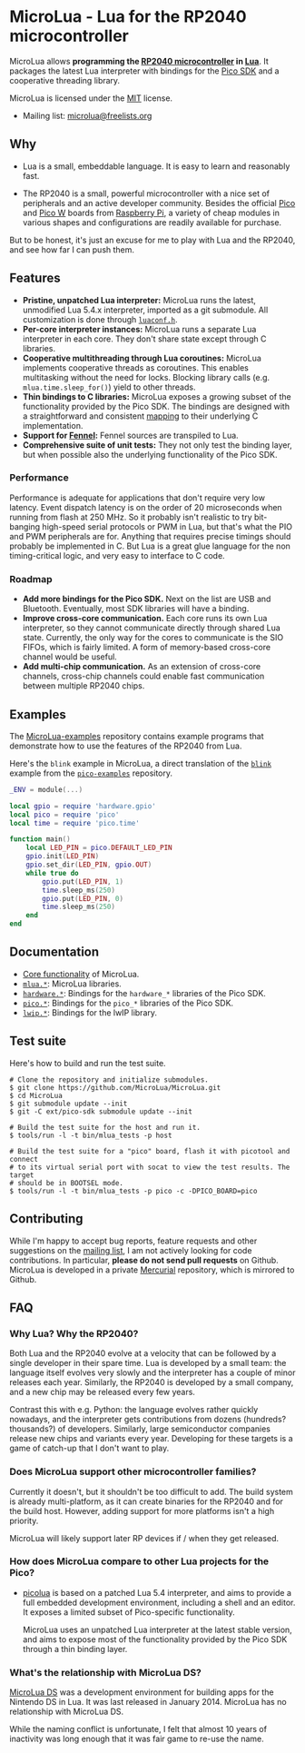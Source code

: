 <!-- Copyright 2023 Remy Blank <remy@c-space.org> -->
<!-- SPDX-License-Identifier: MIT -->

# MicroLua - Lua for the RP2040 microcontroller

MicroLua allows **programming the
[RP2040 microcontroller](https://www.raspberrypi.com/documentation/microcontrollers/rp2040.html)
in [Lua](https://www.lua.org/)**. It packages the latest Lua interpreter with
bindings for the [Pico SDK](https://github.com/raspberrypi/pico-sdk) and a
cooperative threading library.

MicroLua is licensed under the [MIT](LICENSE.txt) license.

- Mailing list:
  [microlua@freelists.org](https://www.freelists.org/list/microlua)

## Why

- Lua is a small, embeddable language. It is easy to learn and reasonably fast.

- The RP2040 is a small, powerful microcontroller with a nice set of
  peripherals and an active developer community. Besides the official
  [Pico](https://www.raspberrypi.com/documentation/microcontrollers/raspberry-pi-pico.html#technical-specification)
  and
  [Pico W](https://www.raspberrypi.com/documentation/microcontrollers/raspberry-pi-pico.html#raspberry-pi-pico-w-and-pico-wh)
  boards from
  [Raspberry Pi](https://www.raspberrypi.com/), a variety of cheap modules in
  various shapes and configurations are readily available for purchase.

But to be honest, it's just an excuse for me to play with Lua and the RP2040,
and see how far I can push them.

## Features

- **Pristine, unpatched Lua interpreter:** MicroLua runs the latest,
  unmodified Lua 5.4.x interpreter, imported as a git submodule. All
  customization is done through [`luaconf.h`](core/luaconf.in.h).
- **Per-core interpreter instances:** MicroLua runs a separate Lua interpreter
  in each core. They don't share state except through C libraries.
- **Cooperative multithreading through Lua coroutines:** MicroLua implements
  cooperative threads as coroutines. This enables multitasking without the need
  for locks. Blocking library calls (e.g. `mlua.time.sleep_for()`) yield to
  other threads.
- **Thin bindings to C libraries:** MicroLua exposes a growing subset of the
  functionality provided by the Pico SDK. The bindings are designed with a
  straightforward and consistent [mapping](docs/core.md#binding-conventions) to
  their underlying C implementation.
- **Support for [Fennel](https://fennel-lang.org/):** Fennel sources are
  transpiled to Lua.
- **Comprehensive suite of unit tests:** They not only test the binding layer,
  but when possible also the underlying functionality of the Pico SDK.

### Performance

Performance is adequate for applications that don't require very low latency.
Event dispatch latency is on the order of 20 microseconds when running from
flash at 250 MHz. So it probably isn't realistic to try bit-banging high-speed
serial protocols or PWM in Lua, but that's what the PIO and PWM peripherals are
for. Anything that requires precise timings should probably be implemented in C.
But Lua is a great glue language for the non timing-critical logic, and very
easy to interface to C code.

### Roadmap

- **Add more bindings for the Pico SDK.** Next on the list are USB and
  Bluetooth. Eventually, most SDK libraries will have a binding.
- **Improve cross-core communication.** Each core runs its own Lua interpreter,
  so they cannot communicate directly through shared Lua state. Currently, the
  only way for the cores to communicate is the SIO FIFOs, which is fairly
  limited. A form of memory-based cross-core channel would be useful.
- **Add multi-chip communication.** As an extension of cross-core channels,
  cross-chip channels could enable fast communication between multiple RP2040
  chips.

## Examples

The [MicroLua-examples](https://github.com/MicroLua/MicroLua-examples)
repository contains example programs that demonstrate how to use the features of
the RP2040 from Lua.

Here's the `blink` example in MicroLua, a direct translation of the
[`blink`](https://github.com/raspberrypi/pico-examples/tree/master/blink)
example from the [`pico-examples`](https://github.com/raspberrypi/pico-examples)
repository.

```lua
_ENV = module(...)

local gpio = require 'hardware.gpio'
local pico = require 'pico'
local time = require 'pico.time'

function main()
    local LED_PIN = pico.DEFAULT_LED_PIN
    gpio.init(LED_PIN)
    gpio.set_dir(LED_PIN, gpio.OUT)
    while true do
        gpio.put(LED_PIN, 1)
        time.sleep_ms(250)
        gpio.put(LED_PIN, 0)
        time.sleep_ms(250)
    end
end
```

## Documentation

- [Core functionality](docs/core.md) of MicroLua.
- [`mlua.*`](docs/mlua.md): MicroLua libraries.
- [`hardware.*`](docs/hardware.md): Bindings for the `hardware_*` libraries of
  the Pico SDK.
- [`pico.*`](docs/pico.md): Bindings for the `pico_*` libraries of the Pico SDK.
- [`lwip.*`](docs/lwip.md): Bindings for the lwIP library.

## Test suite

Here's how to build and run the test suite.

```shell
# Clone the repository and initialize submodules.
$ git clone https://github.com/MicroLua/MicroLua.git
$ cd MicroLua
$ git submodule update --init
$ git -C ext/pico-sdk submodule update --init

# Build the test suite for the host and run it.
$ tools/run -l -t bin/mlua_tests -p host

# Build the test suite for a "pico" board, flash it with picotool and connect
# to its virtual serial port with socat to view the test results. The target
# should be in BOOTSEL mode.
$ tools/run -l -t bin/mlua_tests -p pico -c -DPICO_BOARD=pico
```

## Contributing

While I'm happy to accept bug reports, feature requests and other suggestions on
the [mailing list](https://www.freelists.org/list/microlua), I am not actively
looking for code contributions. In particular, **please do not send pull
requests** on Github. MicroLua is developed in a private
[Mercurial](https://www.mercurial-scm.org/) repository, which is mirrored to
Github.

## FAQ

### Why Lua? Why the RP2040?

Both Lua and the RP2040 evolve at a velocity that can be followed by a single
developer in their spare time. Lua is developed by a small team: the language
itself evolves very slowly and the interpreter has a couple of minor releases
each year. Similarly, the RP2040 is developed by a small company, and a new chip
may be released every few years.

Contrast this with e.g. Python: the language evolves rather quickly nowadays,
and the interpreter gets contributions from dozens (hundreds? thousands?) of
developers. Similarly, large semiconductor companies release new chips and
variants every year. Developing for these targets is a game of catch-up that I
don't want to play.

### Does MicroLua support other microcontroller families?

Currently it doesn't, but it shouldn't be too difficult to add. The build system
is already multi-platform, as it can create binaries for the RP2040 and for the
build host. However, adding support for more platforms isn't a high priority.

MicroLua will likely support later RP devices if / when they get released.

### How does MicroLua compare to other Lua projects for the Pico?

- [picolua](https://github.com/kevinboone/luapico) is based on a patched Lua 5.4
  interpreter, and aims to provide a full embedded development environment,
  including a shell and an editor. It exposes a limited subset of Pico-specific functionality.

  MicroLua uses an unpatched Lua interpreter at the latest stable version, and
  aims to expose most of the functionality provided by the Pico SDK through a
  thin binding layer.

### What's the relationship with MicroLua DS?

[MicroLua DS](https://sourceforge.net/projects/microlua/) was a development
environment for building apps for the Nintendo DS in Lua. It was last released
in January 2014. MicroLua has no relationship with MicroLua DS.

While the naming conflict is unfortunate, I felt that almost 10 years of
inactivity was long enough that it was fair game to re-use the name.
